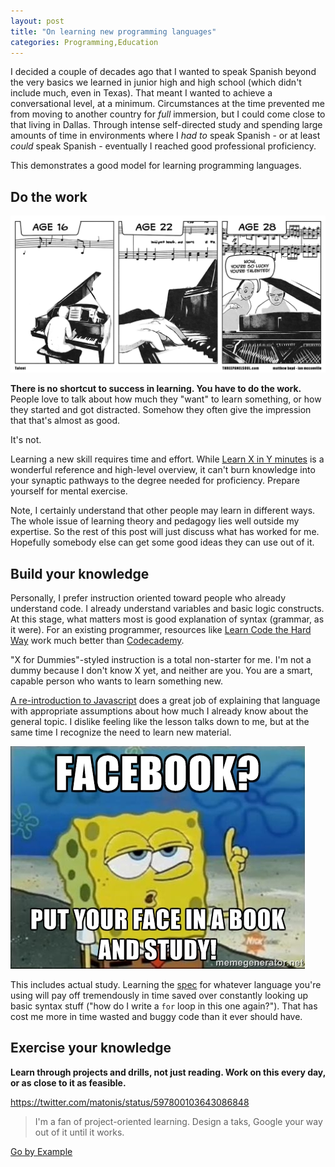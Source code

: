 ```yaml
---
layout: post
title: "On learning new programming languages"
categories: Programming,Education
---
```


I decided a couple of decades ago that I wanted to speak Spanish beyond the very basics we learned in junior high and high school (which didn't include much, even in Texas). That meant I wanted to achieve a conversational level, at a minimum. Circumstances at the time prevented me from moving to another country for _full_ immersion, but I could come close to that living in Dallas. Through intense self-directed study and spending large amounts of time in environments where I *had to* speak Spanish - or at least *could* speak Spanish - eventually I reached good professional proficiency.

This demonstrates a good model for learning programming languages.

## Do the work
[![talent](/assets/images/talent-development.png)](http://threepanelsoul.com/2015/05/11/talent/)

**There is no shortcut to success in learning. You have to do the work.** People love to talk about how much they "want" to learn something, or how they started and got distracted. Somehow they often give the impression that that's almost as good.

It's not.

Learning a new skill requires time and effort. While [Learn X in Y minutes](http://learnxinyminutes.com/) is a wonderful reference and high-level overview, it can't burn knowledge into your synaptic pathways to the degree needed for proficiency. Prepare yourself for mental exercise.

Note, I certainly understand that other people may learn in different ways. The whole issue of learning theory and pedagogy lies well outside my expertise. So the rest of this post will just discuss what has worked for me. Hopefully somebody else can get some good ideas they can use out of it.

## Build your knowledge
Personally, I prefer instruction oriented toward people who already understand code. I already understand variables and basic logic constructs. At this stage, what matters most is good explanation of syntax (grammar, as it were). For an existing programmer, resources like [Learn Code the Hard Way](http://learncodethehardway.org/) work much better than [Codecademy](http://www.codecademy.com/learn).

"X for Dummies"-styled instruction is a total non-starter for me. I'm not a dummy because I don't know X yet, and neither are you. You are a smart, capable person who wants to learn something new.

[A re-introduction to Javascript](https://developer.mozilla.org/en-US/docs/Web/JavaScript/A_re-introduction_to_JavaScript) does a great job of explaining that language with appropriate assumptions about how much I already know about the general topic. I dislike feeling like the lesson talks down to me, but at the same time I recognize the need to learn new material.

![face book and study](/assets/images/facebook-study.jpg)

This includes actual study. Learning the [spec](http://golang.org/ref/spec) for whatever language you're using will pay off tremendously in time saved over constantly looking up basic syntax stuff ("how do I write a `for` loop in this one again?"). That has cost me more in time wasted and buggy code than it ever should have. 

## Exercise your knowledge

**Learn through projects and drills, not just reading. Work on this every day, or as close to it as feasible.**

https://twitter.com/matonis/status/597800103643086848
> I'm a fan of project-oriented learning. Design a taks, Google your way out of it until it works.

[Go by Example](https://gobyexample.com/)
